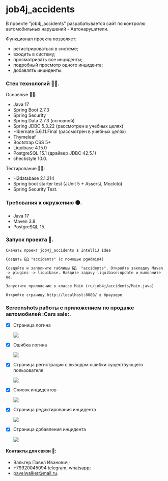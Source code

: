 # job4j_accidents

В проекте "job4j_accidents" разрабатывается сайт по контролю автомобильных нарушений - Автонарушители.

Функционал проекта позволяет:

* регистрироваться в системе;
* входить в систему;
* просматривать все инциденты;
* подробный просмотр одного инцидента;
* добавлять инциденты.

### Стек технологий :technologist:.
Основные :man_technologist::
- Java 17
- Spring Boot 2.7.3
- Spring Security
- Spring Data 2.7.3 (основной)
- Spring JDBC 5.3.22 (рассмотрен в учебных целях)
- Hibernate 5.6.11.Final (рассмотрен в учебных целях)
- Thymeleaf
- Bootstrap CSS 5+
- Liquibase 4.15.0
- PostgreSQL 15.1 (драйвер JDBC 42.5.1)
- checkstyle 10.0.

Тестирование :mechanic::
- H2database 2.1.214
- Spring boot starter test (JUnit 5 + AssertJ, Mockito)
- Spring Security Test.

### Требования к окружению :black_circle:.
- Java 17
- Maven 3.8
- PostgreSQL 15.

### Запуск проекта :running:.
```Скачать проект job4j_accidents в IntelliJ Idea```

```Создать БД "accidents" (с помощью pgAdmin4)```

```Cоздайте и заполните таблицы БД  "accidents". Откройте закладку Maven -> plugins -> liquibase. Найдите задачу liquibase:update и выполните ее.```

```Запустите приложение в классе Main (ru/job4j/accidents/Main.java)```

```Откройте страницу http://localhost:8080/ в браузере```

### Screenshots работы с приложением по продаже автомобилей :Cars sale:.

- [x] Страница логина

  ![](https://github.com/PavelValger/job4j_accidents/blob/master/img/1%20логин.jpg?raw=true)

- [x] Ошибка логина

  ![](https://github.com/PavelValger/job4j_accidents/blob/master/img/2%20ошибка%20логина.jpg?raw=true)

- [x] Страница регистрации с выводом ошибки существующего пользователя

  ![](https://github.com/PavelValger/job4j_accidents/blob/master/img/3%20регистр.jpg?raw=true)

- [x] Список инцидентов

  ![](https://github.com/PavelValger/job4j_accidents/blob/master/img/4%20список.jpg?raw=true)

- [x] Страница редактирования инцидента

  ![](https://github.com/PavelValger/job4j_accidents/blob/master/img/5%20редакт.jpg?raw=true)

- [x] Страница добавления инцидента

  ![](https://github.com/PavelValger/job4j_accidents/blob/master/img/6%20добавить.jpg?raw=true)


#### Контакты для связи :iphone::
* Вальгер Павел Иванович;
* +79920045094 telegram, whatsapp;
* pavelwalker@mail.ru.